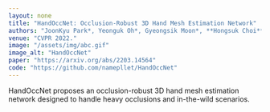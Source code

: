 ```yaml
---
layout: none
title: "HandOccNet: Occlusion-Robust 3D Hand Mesh Estimation Network"
authors: "JoonKyu Park*, Yeonguk Oh*, Gyeongsik Moon*, **Hongsuk Choi**, Kyoung Mu Lee (* equal contribution)"
venue: "CVPR 2022."
image: "/assets/img/abc.gif"
image_alt: "HandOccNet"
paper: "https://arxiv.org/abs/2203.14564"
code: "https://github.com/namepllet/HandOccNet"
---
```


HandOccNet proposes an occlusion-robust 3D hand mesh estimation network designed to handle heavy occlusions and in-the-wild scenarios.
